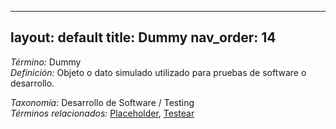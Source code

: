
---
layout: default
title: Dummy
nav_order: 14
---

*Término:* Dummy  
*Definición:* Objeto o dato simulado utilizado para pruebas de software o desarrollo.

*Taxonomía:* Desarrollo de Software / Testing  
*Términos relacionados:* [Placeholder](https://maleniski.github.io/diccionario-angl-tec-mx/docs/alfabeticamente/P/placeholder/), [Testear](https://maleniski.github.io/diccionario-angl-tec-mx/docs/alfabeticamente/T/testear/)
